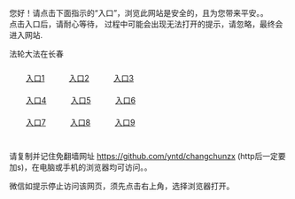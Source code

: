 您好！请点击下面指示的“入口”，浏览此网站是安全的，且为您带来平安。。 <br/>
点击入口后，请耐心等待， 过程中可能会出现无法打开的提示，请忽略，最终会进入网站. </br>

法轮大法在长春<br/>
<div style="padding:10px"><a style="margin:20px" target="_blank" href="https://deybxa4h9liao.cloudfront.net/2Qpsp?hlxqgpfp" id="ccLink1" rel="nofollow">入口1</a> <a target="_blank" style="margin:20px" href="https://dw1m7noci2qjl.cloudfront.net/2Qpsp?djvtkznr" id="ccLink2" rel="nofollow">入口2</a> <a style="margin:20px" target="_blank" href="https://d2vfxv4ry6u69s.cloudfront.net/2Qpsp?siavqk" id="ccLink3" rel="nofollow">入口3</a></div>

<div style="padding:10px" ><a style="margin:20px" target="_blank" href="https://deybxa4h9liao.cloudfront.net/2Qpsp?hlxqgpfp" id="ccLink4" rel="nofollow">入口4</a> <a style="margin:20px" href="https://dw1m7noci2qjl.cloudfront.net/2Qpsp?djvtkznr" target="_blank" id="ccLink5" rel="nofollow">入口5</a> <a style="margin:20px" href="https://d2vfxv4ry6u69s.cloudfront.net/2Qpsp?siavqk" target="_blank" id="ccLink6" rel="nofollow">入口6</a></div>

<div style="padding:10px"><a style="margin:20px" target="_blank" href="https://deybxa4h9liao.cloudfront.net/2Qpsp?hlxqgpfp" id="ccLink7" rel="nofollow">入口7</a> <a style="margin:20px" href="https://dw1m7noci2qjl.cloudfront.net/2Qpsp?djvtkznr" target="_blank" id="ccLink8" rel="nofollow">入口8</a> <a style="margin:20px" target="_blank" href="https://d2vfxv4ry6u69s.cloudfront.net/2Qpsp?siavqk" id="ccLink9" rel="nofollow">入口9</a></div>

<br/>



请复制并记住免翻墙网址 https://github.com/yntd/changchunzx (http后一定要加s)，在电脑或手机的浏览器均可访问。。<br/>

微信如提示停止访问该网页，须先点击右上角，选择浏览器打开。
